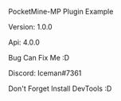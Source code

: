 PocketMine-MP Plugin Example

Version: 1.0.0

Api: 4.0.0

Bug Can Fix Me :D

Discord: Iceman#7361

Don't Forget Install DevTools :D
